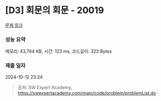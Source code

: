 # [D3] 회문의 회문 - 20019 

[문제 링크](https://swexpertacademy.com/main/code/problem/problemDetail.do?contestProbId=AY2hjCWKbykDFATh) 

### 성능 요약

메모리: 43,764 KB, 시간: 123 ms, 코드길이: 323 Bytes

### 제출 일자

2024-10-12 23:24



> 출처: SW Expert Academy, https://swexpertacademy.com/main/code/problem/problemList.do